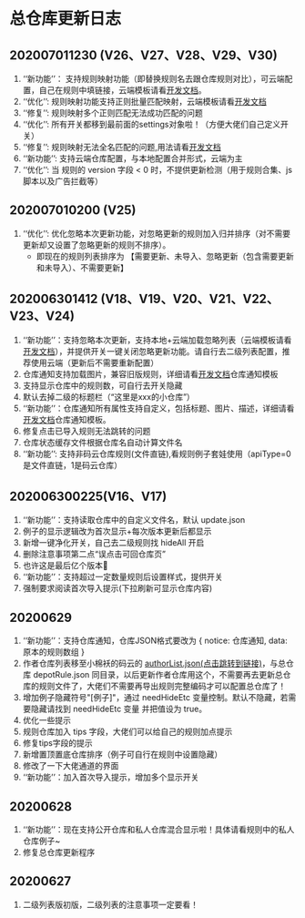 # 总仓库更新日志

## 202007011230 (V26、V27、V28、V29、V30)
1. ‘‘新功能’’： 支持规则映射功能（即替换规则名去跟仓库规则对比），可云端配置，自己在规则中填链接，云端模板请看[开发文档](https://gitee.com/qiusunshine233/hikerView/blob/master/ruleversion/README.md#%E8%A7%84%E5%88%99%E6%98%A0%E5%B0%84%E4%BA%91%E7%AB%AF%E6%A8%A1%E6%9D%BF)。
2. ‘‘优化’’: 规则映射功能支持正则批量匹配映射，云端模板请看[开发文档](https://gitee.com/qiusunshine233/hikerView/blob/master/ruleversion/README.md#%E8%A7%84%E5%88%99%E6%98%A0%E5%B0%84%E4%BA%91%E7%AB%AF%E6%A8%A1%E6%9D%BF)
3. ‘‘修复’’: 规则映射多个正则匹配无法成功匹配的问题
4. ‘‘优化’’: 所有开关都移到最前面的settings对象啦！（方便大佬们自己定义开关）
5. ‘‘修复’’: 规则映射无法全名匹配的问题,用法请看[开发文档](https://gitee.com/Reborn_0/HikerRulesDepot/blob/master/README.md#%E8%A7%84%E5%88%99%E6%98%A0%E5%B0%84%E4%BA%91%E7%AB%AF%E6%A8%A1%E6%9D%BF)
6. ‘‘新功能’’: 支持云端仓库配置，与本地配置合并形式，云端为主
7. ‘‘优化’’: 当 规则的 version 字段 < 0 时，不提供更新检测（用于规则合集、js脚本以及广告拦截等）

## 202007010200 (V25)
1. ‘‘优化’’: 优化忽略本次更新功能，对忽略更新的规则加入归并排序（对不需要更新却又设置了忽略更新的规则不排序）。
    - 即现在的规则列表排序为 【需要更新、未导入、忽略更新（包含需要更新和未导入）、不需要更新】

## 202006301412 (V18、V19、V20、V21、V22、V23、V24)
1. ‘‘新功能’’：支持忽略本次更新，支持本地+云端加载忽略列表（云端模板请看[开发文档](https://gitee.com/Reborn_0/HikerRulesDepot/blob/master/README.md#%E5%BF%BD%E7%95%A5%E6%9B%B4%E6%96%B0%E4%BA%91%E7%AB%AF%E6%A8%A1%E6%9D%BF)），并提供开关一键关闭忽略更新功能。请自行去二级列表配置，推荐使用云端（更新后不需要重新配置）
2. 仓库通知支持加载图片，兼容旧版规则，详细请看[开发文档](https://gitee.com/Reborn_0/HikerRulesDepot/blob/master/README.md#%E4%BB%93%E5%BA%93%E9%80%9A%E7%9F%A5%E6%A8%A1%E6%9D%BF)仓库通知模板
3. 支持显示仓库中的规则数，可自行去开关隐藏
4. 默认去掉二级的标题栏（“这里是xxx的小仓库”）
5. ‘‘新功能’’：仓库通知所有属性支持自定义，包括标题、图片、描述，详细请看[开发文档](https://gitee.com/Reborn_0/HikerRulesDepot/blob/master/README.md#%E4%BB%93%E5%BA%93%E9%80%9A%E7%9F%A5%E6%A8%A1%E6%9D%BF)仓库通知模板。
6. 修复点击已导入规则无法跳转的问题
7. 仓库状态缓存文件根据仓库名自动计算文件名
8. ‘‘新功能’’: 支持非码云仓库规则(文件直链),看规则例子套娃使用（apiType=0是文件直链，1是码云仓库）

## 202006300225(V16、V17)
1. ‘‘新功能’’：支持读取仓库中的自定义文件名，默认 update.json
2. 例子的显示逻辑改为首次显示+每次版本更新后都显示
3. 新增一键净化开关，自己去二级规则找 hideAll 开启
4. 删除注意事项第二点“误点击可回仓库页”
5. 也许这是最后亿个版本🙈️
5. ‘‘新功能’’：支持超过一定数量规则后设置样式，提供开关
6. 强制要求阅读首次导入提示(下拉刷新可显示仓库内容)

## 20200629
1. ‘‘新功能’’：支持仓库通知，仓库JSON格式要改为 { notice: 仓库通知, data: 原本的规则数组 }
2. 作者仓库列表移至小棉袄的码云的 [authorList.json(点击跳转到链接)](https://gitee.com/qiusunshine233/hikerView/blob/master/ruleversion/authorList.json)，与总仓库 depotRule.json 同目录，以后更新作者仓库用这个，不需要再去更新总仓库的规则文件了，大佬们不需要再导出规则完整编码才可以配置总仓库了！
3. 增加例子隐藏符号"[例子]"，通过 needHideEtc 变量控制。默认不隐藏，若需要隐藏请找到  needHideEtc 变量 并把值设为 true。
4. 优化一些提示
5. 规则仓库加入 tips 字段，大佬们可以给自己的规则加点提示
6. 修复tips字段的提示
7. 新增置顶置底仓库排序（例子可自行在规则中设置隐藏）
8. 修改了一下大佬通道的界面
9. ‘‘新功能’’：加入首次导入提示，增加多个显示开关

## 20200628
1. ‘‘新功能’’：现在支持公开仓库和私人仓库混合显示啦！具体请看规则中的私人仓库例子~
2. 修复总仓库更新程序

## 20200627
1. 二级列表版初版，二级列表的注意事项一定要看！